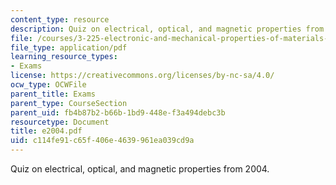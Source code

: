 ```yaml
---
content_type: resource
description: Quiz on electrical, optical, and magnetic properties from 2004.
file: /courses/3-225-electronic-and-mechanical-properties-of-materials-fall-2007/c114fe91c65f406e4639961ea039cd9a_e2004.pdf
file_type: application/pdf
learning_resource_types:
- Exams
license: https://creativecommons.org/licenses/by-nc-sa/4.0/
ocw_type: OCWFile
parent_title: Exams
parent_type: CourseSection
parent_uid: fb4b87b2-b66b-1bd9-448e-f3a494debc3b
resourcetype: Document
title: e2004.pdf
uid: c114fe91-c65f-406e-4639-961ea039cd9a
---
```

Quiz on electrical, optical, and magnetic properties from 2004.